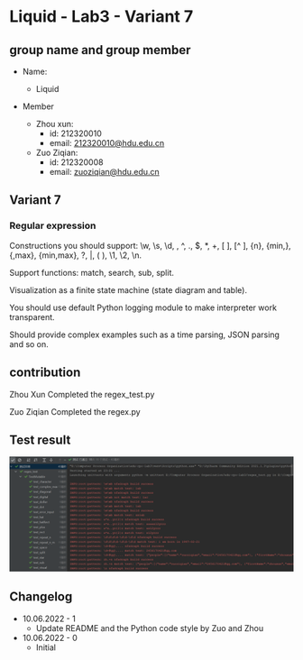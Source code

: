 # Liquid - Lab3 - Variant 7

## group name and group member

- Name:
  - Liquid

- Member
  - Zhou xun:
    - id: 212320010
    - email: 212320010@hdu.edu.cn
  - Zuo Ziqian:
    - id: 212320008
    - email: zuoziqian@hdu.edu.cn

## Variant 7

### Regular expression

Constructions you should support: \w, \s, \d, \, ^, ., $, *, +, [ ], [^ ], {n}, {min,}, {,max},
{min,max}, ?, |, ( ), \1, \2, \n.

Support functions: match, search, sub, split.

Visualization as a finite state machine (state diagram and table).

You should use default Python logging module to make interpreter work transparent.

Should provide complex examples such as a time parsing, JSON parsing and so on.

## contribution

Zhou Xun Completed the regex_test.py

Zuo Ziqian Completed the regex.py

## Test result

![Image](https://github.com/Zetazzq/edu-cpo-lab3/blob/main/regex_test.png)

## Changelog

- 10.06.2022 - 1
  - Update README and the Python code style by Zuo and Zhou
- 10.06.2022 - 0
  - Initial
